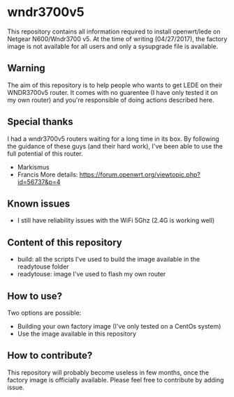 # wndr3700v5
This repository contains all information required to install openwrt/lede on Netgear N600/Wndr3700 v5. At the time of writing (04/27/2017), the factory image is not available for all users and only a sysupgrade file is available.

## Warning
The aim of this repository is to help people who wants to get LEDE on their WNDR3700v5 router. It comes with no guarentee (I have only tested it on my own router) and you're responsible of doing actions described here.

## Special thanks
I had a wndr3700v5 routers waiting for a long time in its box. By following the guidance of these guys (and their hard work), I've been able to use the full potential of this router.
* Markismus
* Francis
More details: https://forum.openwrt.org/viewtopic.php?id=56737&p=4

## Known issues
* I still have reliability issues with the WiFi 5Ghz (2.4G is working well)

## Content of this repository
* build: all the scripts I've used to build the image available in the readytouse folder
* readytouse: image I've used to flash my own router


## How to use?
Two options are possible:
* Building your own factory image (I've only tested on a CentOs system)
* Use the image available in this repository


## How to contribute?
This repository will probably become useless in few months, once the factory image is officially available. Please feel free to contribute by adding issue.
